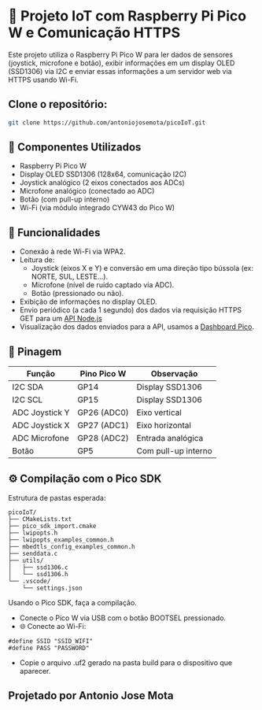 # 📡 Projeto IoT com Raspberry Pi Pico W e Comunicação HTTPS

Este projeto utiliza o Raspberry Pi Pico W para ler dados de sensores (joystick, microfone e botão), exibir informações em um display OLED (SSD1306) via I2C e enviar essas informações a um servidor web via HTTPS usando Wi-Fi.

## Clone o repositório:
``` bash
git clone https://github.com/antoniojosemota/picoIoT.git
```

## 🔧 Componentes Utilizados
- Raspberry Pi Pico W
- Display OLED SSD1306 (128x64, comunicação I2C)
- Joystick analógico (2 eixos conectados aos ADCs)
- Microfone analógico (conectado ao ADC)
- Botão (com pull-up interno)
- Wi-Fi (via módulo integrado CYW43 do Pico W)

## 📌 Funcionalidades
- Conexão à rede Wi-Fi via WPA2.
- Leitura de:
  - Joystick (eixos X e Y) e conversão em uma direção tipo bússola (ex: NORTE, SUL, LESTE...).
  - Microfone (nível de ruído captado via ADC).
  - Botão (pressionado ou não).
- Exibição de informações no display OLED.
- Envio periódico (a cada 1 segundo) dos dados via requisição HTTPS GET para um [API Node.js](https://github.com/antoniojosemota/serverjs.git)
- Visualização dos dados enviados para a API, usamos a [Dashboard Pico](https://github.com/antoniojosemota/htmlpico).

## 🔩 Pinagem
| Função         | Pino Pico W | Observação          |
| -------------- | ----------- | ------------------- |
| I2C SDA        | GP14        | Display SSD1306     |
| I2C SCL        | GP15        | Display SSD1306     |
| ADC Joystick Y | GP26 (ADC0) | Eixo vertical       |
| ADC Joystick X | GP27 (ADC1) | Eixo horizontal     |
| ADC Microfone  | GP28 (ADC2) | Entrada analógica   |
| Botão          | GP5         | Com pull-up interno |

## ⚙️ Compilação com o Pico SDK
Estrutura de pastas esperada:
```
picoIoT/
├── CMakeLists.txt
├── pico_sdk_import.cmake
├── lwipopts.h
├── lwipopts_examples_common.h
├── mbedtls_config_examples_common.h
├── senddata.c
├── utils/
│   ├── ssd1306.c
│   └── ssd1306.h
└── .vscode/
    └── settings.json
```
Usando o Pico SDK, faça a compilação.
- Conecte o Pico W via USB com o botão BOOTSEL pressionado.
- 🌐 Conecte ao Wi-Fi:
```
#define SSID "SSID_WIFI"
#define PASS "PASSWORD"
```
- Copie o arquivo .uf2 gerado na pasta build para o dispositivo que aparecer.

## Projetado por Antonio Jose Mota

